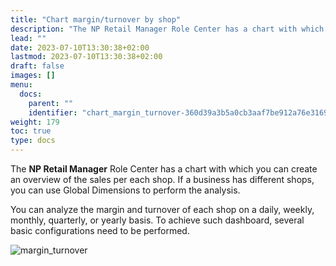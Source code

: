 ```yaml
---
title: "Chart margin/turnover by shop"
description: "The NP Retail Manager Role Center has a chart with which you can create an overview of the sales per each shop."
lead: ""
date: 2023-07-10T13:30:38+02:00
lastmod: 2023-07-10T13:30:38+02:00
draft: false
images: []
menu:
  docs:
    parent: ""
    identifier: "chart_margin_turnover-360d39a3b5a0cb3aaf7be912a76e3169"
weight: 179
toc: true
type: docs
---
```


The **NP Retail Manager** Role Center has a chart with which you can create an overview of the sales per each shop. If a business has different shops, you can use Global Dimensions to perform the analysis.    

You can analyze the margin and turnover of each shop on a daily, weekly, monthly, quarterly, or yearly basis. To achieve such dashboard, several basic configurations need to be performed. 

![margin_turnover](margin_turnover.png)

